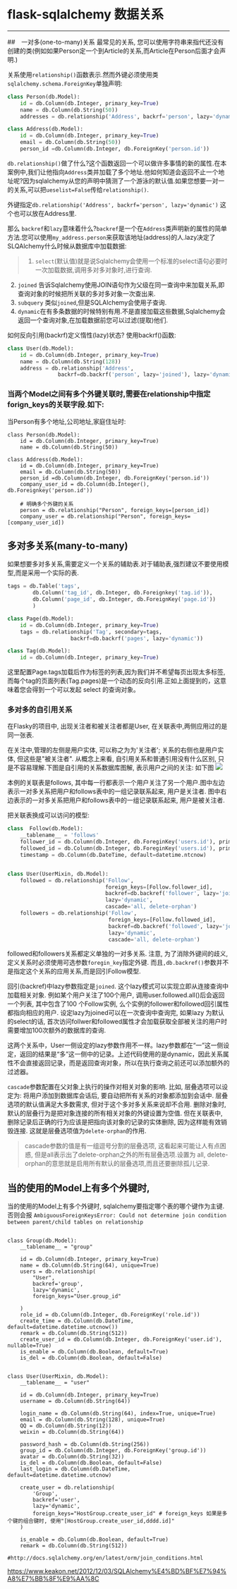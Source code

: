 # flask-sqlalchemy 数据关系
---

##　一对多(one-to-many)关系
最常见的关系, 您可以使用字符串来指代还没有创建的类(例如如果Person定一个到Article的关系,而Article在Person后面才会声明.)

关系使用`relationship()`函数表示.然而外键必须使用类`sqlalchemy.schema.ForeignKey`单独声明:

```python
class Person(db.Model):
    id = db.Column(db.Integer, primary_key=True)
    name = db.Column(db.String(50))
    addresses = db.relationship('Address', backrf='person', lazy='dynamic')

class Address(db.Model):
    id = db.Column(db.Integer, primary_key=True)
    email = db.Column(db.String(50))
    person_id =db.Column(db.Integer, db.ForeignKey('person.id'))

```

`db.relationship()`做了什么?这个函数返回一个可以做许多事情的新的属性.在本案例中,我们让他指向`Address`类并加载了多个地址.他如何知道会返回不止一个地址呢?因为sqlalchemy从您的声明中猜测了一个游泳的默认值.如果您想要一对一的关系,可以把`ueselist=False`传给`relationship()`.

外键指定`db.relationship('Address', backrf='person', lazy='dynamic')` 这个也可以放在Address里.


那么 `backref`和`lazy`意味着什么?`backref`是一个在`Address`类声明新的属性的简单方法.您可以使用`my_address.person`来获取该地址(address)的人.lazy决定了SLQAlchemy什么时候从数据库中加载数据:
>1. `select`(默认值)就是说Sqlalchemy会使用一个标准的select语句必要时一次加载数据,调用多对多对象时,进行查询.
2. `joined` 告诉Sqlalchemy使用JOIN语句作为父级在同一查询中来加载关系,即查询对象的时候把所关联的多对多对象一次查出来.
3. `subquery` 类似`joined`,但是SQLAlchemy会使用子查询.
4. `dynamic`在有多条数据的时候特别有用.不是直接加载这些数据,Sqlalchemy会返回一个查询对象,在加载数据前您可以过滤(提取)他们.

如何反向引用(backrf)定义惰性(lazy)状态? 使用backrf()函数:
```python
class User(db.Model):
    id = db.Column(db.Integer, primary_key=True)
    name = db.Column(db.String(128))
    address = db.relationship('Address',
                backrf=db.backrf('person', lazy='joined'), lazy='dynamic')

```


###  当两个Model之间有多个外键关联时,需要在relationship中指定forign_keys的关联字段.如下:
当Person有多个地址,公司地址,家庭住址时:

```
class Person(db.Model):
    id = db.Column(db.Integer, primary_key=True)
    name = db.Column(db.String(50))

class Address(db.Model):
    id = db.Column(db.Integer, primary_key=True)
    email = db.Column(db.String(50))
    person_id =db.Column(db.Integer, db.ForeignKey('person.id'))
    company_user_id = db.Column(db.Integer(), db.Foreignkey('person.id'))

    # 明确多个外键的关系
    person = db.relationship("Person", foreign_keys=[person_id])
    company_user = db.relationship("Person", foreign_keys=[company_user_id])

```

## 多对多关系(many-to-many)

如果想要多对多关系,需要定义一个关系的辅助表.对于辅助表,强烈建议不要使用模型,而是采用一个实际的表.

```python
tags = db.Table('tags',
        db.Column('tag_id', db.Integer, db.Foreignkey('tag.id')),
        db.Column('page_id', db.Integer, db.ForeignKey('page.id'))
        )

class Page(db.Model):
    id = db.Column(db.Integer, primary_key=True)
    tags = db.relationship('Tag', secondary=tags, 
                    backrf=db.backrf('pages', lazy='dynamic'))

class Tag(db.Model):
    id = db.Column(db.Integer, primary_key=True)
```

这里配置Page.tags加载后作为标签的列表,因为我们并不希望每页出现太多标签,而每个tag的页面列表(Tag.pages)是一个动态的反向引用.正如上面提到的，这意味着您会得到一个可以发起 select 的查询对象。

### 多对多的自引用关系
在Flasky的项目中, 出现关注者和被关注者都是User, 在关联表中,两侧应用过的是同一张表.


在关注中,管理的左侧是用户实体, 可以称之为为'关注者'; 关系的右侧也是用户实体, 但这些是"被关注者". 从概念上来看, 自引用关系和普通引用没有什么区别, 只是不容易理解.下图是自引用的关系数据库图解, 表示用户之间的关注:
如下图
![](../images/user_followers.png)

本例的关联表是follows, 其中每一行都表示一个用户关注了另一个用户.图中左边表示一对多关系把用户和follows表中的一组记录联系起来, 用户是关注者. 图中右边表示的一对多关系把用户和follows表中的一组记录联系起来, 用户是被关注者.

把关联表换成可以访问的模型:
```python
class  Follow(db.Model):
    __tablename__ = 'follows'
    follower_id = db.Column(db.Integer, db.ForeginKey('users.id'), primary_key=True)
    followed_id = db.Column(db.Integer, db.ForeginKey('users.id'), primary_key=True)
    timestamp = db.Column(db.DateTime, default=datetime.ntcnow)    


class User(UserMixin, db.Model):
    followed = db.relationship('Follow',
                               foreign_keys=[Follow.follower_id],
                               backref=db.backref('follower', lazy='joined'),
                               lazy='dynamic',
                               cascade='all, delete-orphan')
    followers = db.relationship('Follow',
                                foreign_keys=[Follow.followed_id],
                                backref=db.backref('followed', lazy='joined'),
                                lazy='dynamic',
                                cascade='all, delete-orphan')

```
followed和followers关系都定义单独的一对多关系. 注意, 为了消除外键间的歧义, 定义关系时必须使用可选参数`foregin_key`指定外键. 而且`,db.backref()`参数并不是指定这个关系的应用关系,而是回引Follow模型.

回引(backref)中lazy参数指定是`joined`. 这个lazy模式可以实现立即从连接查询中加载相关对象. 例如某个用户关注了100个用户, 调用user.followed.all()后会返回一个列表, 其中包含了100 个Follow实例, 么个实例的follower和followed回引属性都指向相应的用户. 设定lazy为joined可以在一次查询中查询完, 如果lazy 为默认的select的话, 首次访问follwer和followed属性才会加载获取全部被关注的用户时需要增加100次额外的数据库的查询.

这两个关系中，User一侧设定的lazy参数作用不一样。lazy参数都在“一”这一侧设定，返回的结果是“多”这一侧中的记录。上述代码使用的是dynamic，因此关系属性不会直接返回记录，而是返回查询对象，所以在执行查询之前还可以添加额外的过滤器。

`cascade`参数配置在父对象上执行的操作对相关对象的影响. 比如, 层叠选项可以设定为: 将用户添加到数据库会话后, 要自动把所有关系的对象都添加到会话中. 层叠选项的默认值满足大多数需求, 但对于这个多对多关系来说却不合用. 删除对象时, 默认的层叠行为是把对象连接的所有相关对象的外键设置为空值. 但在关联表中, 删除记录后正确的行为应该是把指向该对象的记录的实体删除, 因为这样能有效销毁连接. 这就是层叠选项值为`delete-orphan`的作用.

> cascade参数的值是有一组逗号分割的层叠选项, 这看起来可能让人有点困惑, 但是all表示出了delete-orphan之外的所有层叠选项.设置为 all, delete-orphan的意思就是启用所有默认的层叠选项,而且还要删除孤儿记录.

## 当的使用的Model上有多个外键时, 
当的使用的Model上有多个外键时, sqlalchemy要指定哪个表的哪个键作为主键.否则会报
`AmbiguousForeignKeysError: Could not determine join condition between parent/child tables on relationship`

```

class Group(db.Model):
    __tablename__ = "group"
    
    id = db.Column(db.Integer, primary_key=True)
    name = db.Column(db.String(64), unique=True)
    users = db.relationship(
        "User",
        backref='group',
        lazy='dynamic',
        foreign_keys="User.group_id"
        
    )
    role_id = db.Column(db.Integer, db.ForeignKey('role.id'))
    create_time = db.Column(db.DateTime, default=datetime.datetime.utcnow())
    remark = db.Column(db.String(512))
    create_user_id = db.Column(db.Integer, db.ForeignKey('user.id'), nullable=True)
    is_enable = db.Column(db.Boolean, default=True)
    is_del = db.Column(db.Boolean, default=False)


class User(UserMixin, db.Model):
    __tablename__ = "user"
    
    id = db.Column(db.Integer, primary_key=True)
    username = db.Column(db.String(64))
    
    login_name = db.Column(db.String(64), index=True, unique=True)
    email = db.Column(db.String(128), unique=True)
    QQ = db.Column(db.String(12))
    weixin = db.Column(db.String(64))
    
    password_hash = db.Column(db.String(256))
    group_id = db.Column(db.Integer, db.ForeignKey('group.id'))
    avatar = db.Column(db.String(32))
    is_del = db.Column(db.Boolean, default=False)
    last_login = db.Column(db.DateTime, default=datetime.datetime.utcnow)

    create_user = db.relationship(
        'Group',
        backref='user',
        lazy='dynamic',
        foreign_keys="HostGroup.create_user_id" # foreign_keys 如果是多个键的组合键时, 使用"[HostGroup.create_user_id,dddd.id]"
    )

    is_enable = db.Column(db.Boolean, default=True)
    remark = db.Column(db.String(512))

#http://docs.sqlalchemy.org/en/latest/orm/join_conditions.html
```
https://www.keakon.net/2012/12/03/SQLAlchemy%E4%BD%BF%E7%94%A8%E7%BB%8F%E9%AA%8C
